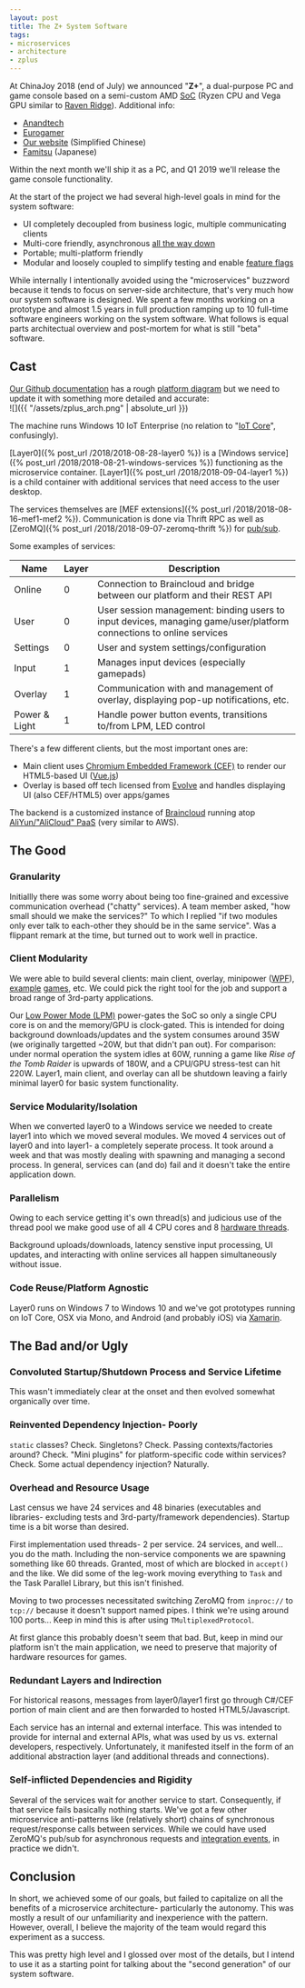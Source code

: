 ```yaml
---
layout: post
title: The Z+ System Software
tags:
- microservices
- architecture
- zplus
---
```


At ChinaJoy 2018 (end of July) we announced "__Z+__", a dual-purpose PC and game console based on a semi-custom AMD [SoC](https://en.wikipedia.org/wiki/System_on_a_chip) (Ryzen CPU and Vega GPU similar to [Raven Ridge](https://en.wikipedia.org/wiki/Ryzen#Raven_Ridge)).  Additional info:
- [Anandtech](https://www.anandtech.com/show/13163/more-details-about-the-zhongshan-subor-z-console-with-custom-amd-ryzen-soc)
- [Eurogamer](https://www.eurogamer.net/articles/digitalfoundry-2018-hands-on-with-subor-z-plus-ryzen-vega-chinese-console)
- [Our website](http://www.playzplus.com/) (Simplified Chinese)
- [Famitsu](https://www.famitsu.com/news/201808/05161964.html) (Japanese)

Within the next month we'll ship it as a PC, and Q1 2019 we'll release the game console functionality.

At the start of the project we had several high-level goals in mind for the system software:  
- UI completely decoupled from business logic, multiple communicating clients
- Multi-core friendly, asynchronous [all the way down](https://en.wikipedia.org/wiki/Turtles_all_the_way_down)
- Portable; multi-platform friendly
- Modular and loosely coupled to simplify testing and enable [feature flags](https://en.wikipedia.org/wiki/Feature_toggle)

While internally I intentionally avoided using the "microservices" buzzword because it tends to focus on server-side architecture, that's very much how our system software is designed.  We spent a few months working on a prototype and almost 1.5 years in full production ramping up to 10 full-time software engineers working on the system software.  What follows is equal parts architectual overview and post-mortem for what is still "beta" software.

## Cast

[Our Github documentation](https://github.com/subor/sdk/blob/master/docs/README.md) has a rough [platform diagram](https://github.com/subor/sdk/blob/master/docs/topics/layer0.md) but we need to update it with something more detailed and accurate:  
![]({{ "/assets/zplus_arch.png" | absolute_url }})

The machine runs Windows 10 IoT Enterprise (no relation to "[IoT Core](https://docs.microsoft.com/en-us/windows/iot-core/windows-iot-core)", confusingly).

[Layer0]({% post_url /2018/2018-08-28-layer0 %}) is a [Windows service]({% post_url /2018/2018-08-21-windows-services %}) functioning as the microservice container.  [Layer1]({% post_url /2018/2018-09-04-layer1 %}) is a child container with additional services that need access to the user desktop.

The services themselves are [MEF extensions]({% post_url /2018/2018-08-16-mef1-mef2 %}).  Communication is done via Thrift RPC as well as [ZeroMQ]({% post_url /2018/2018-09-07-zeromq-thrift %}) for [pub/sub](https://en.wikipedia.org/wiki/Publish%E2%80%93subscribe_pattern).

Some examples of services:  

| Name | Layer | Description
|-|-|-
| Online | 0 | Connection to Braincloud and bridge between our platform and their REST API
| User | 0 | User session management: binding users to input devices, managing game/user/platform connections to online services
| Settings | 0 | User and system settings/configuration
| Input | 1 | Manages input devices (especially gamepads)
| Overlay | 1 | Communication with and management of overlay, displaying pop-up notifications, etc.
| Power & Light | 1 | Handle power button events, transitions to/from LPM, LED control

There's a few different clients, but the most important ones are:
-  Main client uses [Chromium Embedded Framework (CEF)](https://bitbucket.org/chromiumembedded/cef) to render our HTML5-based UI ([Vue.js](https://vuejs.org/))
- Overlay is based off tech licensed from [Evolve](https://www.evolvehq.com) and handles displaying UI (also CEF/HTML5) over apps/games

The backend is a customized instance of [Braincloud](https://getbraincloud.com/) running atop [AliYun/"AliCloud" PaaS](https://www.alibabacloud.com/) (very similar to AWS).

## The Good

### Granularity

Initiallly there was some worry about being too fine-grained and excessive communication overhead ("chatty" services).  A team member asked, "how small should we make the services?"  To which I replied "if two modules only ever talk to each-other they should be in the same service".  Was a flippant remark at the time, but turned out to work well in practice.

### Client Modularity

We were able to build several clients: main client, overlay, minipower ([WPF](https://docs.microsoft.com/en-us/dotnet/framework/wpf/getting-started/introduction-to-wpf-in-vs)), [example](https://github.com/subor/sample_unity_space_shooter) [games](https://github.com/subor/sample_ue4_platformer), etc.  We could pick the right tool for the job and support a broad range of 3rd-party applications.

Our [Low Power Mode (LPM)](https://github.com/subor/sdk/blob/master/docs/topics/lpm.md) power-gates the SoC so only a single CPU core is on and the memory/GPU is clock-gated.  This is intended for doing background downloads/updates and the system consumes around 35W (we originally targetted ~20W, but that didn't pan out).  For comparison: under normal operation the system idles at 60W, running a game like _Rise of the Tomb Raider_ is upwards of 180W, and a CPU/GPU stress-test can hit 220W.  Layer1, main client, and overlay can all be shutdown leaving a fairly minimal layer0 for basic system functionality.

### Service Modularity/Isolation

When we converted layer0 to a Windows service we needed to create layer1 into which we moved several modules.  We moved 4 services out of layer0 and into layer1- a completely seperate process.  It took around a week and that was mostly dealing with spawning and managing a second process.
In general, services can (and do) fail and it doesn't take the entire application down.

### Parallelism

Owing to each service getting it's own thread(s) and judicious use of the thread pool we make good use of all 4 CPU cores and 8 [hardware threads](https://en.wikipedia.org/wiki/Simultaneous_multithreading).

Background uploads/downloads, latency senstive input processing, UI updates, and interacting with online services all happen simultaneously without issue.

### Code Reuse/Platform Agnostic

Layer0 runs on Windows 7 to Windows 10 and we've got prototypes running on IoT Core, OSX via Mono, and Android (and probably iOS) via [Xamarin](https://docs.microsoft.com/en-us/xamarin/).

## The Bad and/or Ugly

### Convoluted Startup/Shutdown Process and Service Lifetime

This wasn't immediately clear at the onset and then evolved somewhat organically over time.

### Reinvented Dependency Injection- Poorly

`static` classes?  Check.  Singletons?  Check.  Passing contexts/factories around?  Check.  "Mini plugins" for platform-specific code within services?  Check.  Some actual dependency injection?  Naturally.

### Overhead and Resource Usage

Last census we have 24 services and 48 binaries (executables and libraries- excluding tests and 3rd-party/framework dependencies).  Startup time is a bit worse than desired.

First implementation used threads- 2 per service.  24 services, and well... you do the math.  Including the non-service components we are spawning something like 60 threads.  Granted, most of which are blocked in `accept()` and the like.  We did some of the leg-work moving everything to `Task` and the Task Parallel Library, but this isn't finished.

Moving to two processes necessitated switching ZeroMQ from `inproc://` to `tcp://` because it doesn't support named pipes.  I think we're using around 100 ports...  Keep in mind this is after using `TMultiplexedProtocol`.

At first glance this probably doesn't seem that bad.  But, keep in mind our platform isn't the main application, we need to preserve that majority of hardware resources for games.

### Redundant Layers and Indirection

For historical reasons, messages from layer0/layer1 first go through C#/CEF portion of main client and are then forwarded to hosted HTML5/Javascript.

Each service has an internal and external interface.  This was intended to provide for internal and external APIs, what was used by us vs. external developers, respectively.  Unfortunately, it manifested itself in the form of an additional abstraction layer (and additional threads and connections).

### Self-inflicted Dependencies and Rigidity

Several of the services wait for another service to start.  Consequently, if that service fails basically nothing starts.  We've got a few other microservice anti-patterns like (relatively short) chains of synchronous request/response calls between services.  While we could have used ZeroMQ's pub/sub for asynchronous requests and [integration events](https://github.com/dotnet/docs/blob/master/docs/standard/microservices-architecture/multi-container-microservice-net-applications/integration-event-based-microservice-communications.md), in practice we didn't.

## Conclusion

In short, we achieved some of our goals, but failed to capitalize on all the benefits of a microservice architecture- particularly the autonomy.  This was mostly a result of our unfamiliarity and inexperience with the pattern.  However, overall, I believe the majority of the team would regard this experiment as a success.

This was pretty high level and I glossed over most of the details, but I intend to use it as a starting point for talking about the "second generation" of our system software.